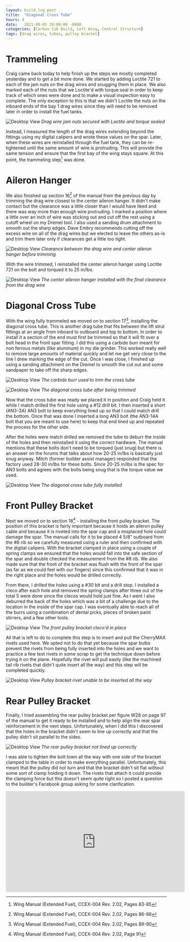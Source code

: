 ```yaml
---
layout: build_log_post
title:  "Diagonal Cross Tube"
hours: 4
date:   2021-09-05 20:00:00 -0600
categories: [Carbon Cub Build, Left Wing, Central Structure]
tags: [drag wires, tubes, pulley bracket]
---
```


# Trammeling

Craig came back today to help finish up the steps we mostly completed yesterday and to get a bit more done. We started by adding Loctite 721 to each of the jam nuts on the drag wires and snugging them in place. We also marked each of the nuts that we Loctite'd with torque seal in order to keep track of which ones were done and to make a visual inspection easy to complete. The only exception to this is that we didn't Loctite the nuts on the inboard ends of the bay 1 drag wires since they will need to be removed later in order to install the fuel tanks.

![Desktop View](/assets/img/posts/2021-09-05-diagonal-cross-tube/jam_nuts.png)
_Drag wire jam nuts secured with Loctite and torque sealed_

Instead, I measured the length of the drag wires extending beyond the fittings using my digital calipers and wrote these values on the spar. Later, when these wires are reinstalled through the fuel tank, they can be re-tightened until the same amount of wire is protruding. This will provide the same tension and ensure that the first bay of the wing stays square. At this point, the trammeling step[^section-15-ref] was done.

# Aileron Hanger

We also finished up section 16[^section-16-ref] of the manual from the previous day by trimming the drag wire closest to the center aileron hanger. It didn't make contact but the clearance was a little closer than I would have liked and there was way more than enough wire protruding. I marked a position where a little over an inch of wire was sticking out and cut off the rest using a cutoff wheel on my Dremel tool. I also used a sanding drum attachment to smooth out the sharp edges. Dave Embry recommends cutting off the excess wire on all of the drag wires but we elected to leave the others as-is and trim them later only if clearances get a little too tight.

![Desktop View](/assets/img/posts/2021-09-05-diagonal-cross-tube/drag_wire_clearance.png)
_Clearance between the drag wire and center aileron hanger before trimming_

With the wire trimmed, I reinstalled the center aileron hanger using Loctite 721 on the bolt and torqued it to 25 in/lbs.

![Desktop View](/assets/img/posts/2021-09-05-diagonal-cross-tube/installed_center_hanger.png)
_The center aileron hanger installed with the final clearance from the drag wire_

# Diagonal Cross Tube

With the wing fully trammeled we moved on to section 17[^section-17-ref], installing the diagonal cross tube. This is another drag tube that fits between the lift strut fittings at an angle from inboard to outboard and top to bottom. In order to install it a section of the end must first be trimmed so that it will fit over a bolt head in the front spar fitting. I did this using a carbide burr meant for non ferrous metals (like aluminum) in my die grinder. This worked really well to remove large amounts of material quickly and let me get very close to the line I drew marking the edge of the cut. Once I was close, I finished up using a sanding attachment on the Dremel to smooth the cut out and some sandpaper to take off the sharp edges.

![Desktop View](/assets/img/posts/2021-09-05-diagonal-cross-tube/carbide_burr.png)
_The carbide burr used to trim the cross tube_

![Desktop View](/assets/img/posts/2021-09-05-diagonal-cross-tube/trimmed_tube.png)
_The diagonal cross tube after being trimmed_

Now that the cross tube was ready we placed it in position and Craig held it while I match drilled the first hole using a #12 drill bit. I then inserted a short (AN3-3A) AN3 bolt to keep everything lined up so that I could match drill the bottom. Once that was done I inserted a long AN3 bolt (the AN3-14A bolt that you are meant to use here) to keep that end lined up and repeated the process for the other side.

After the holes were match drilled we removed the tube to deburr the inside of the holes and then reinstalled it using the correct hardware. The manual mentions that these bolts don't need to be torqued (just snug) but there is an answer on the forums that talks about how 20-25 in/lbs is basically just snug anyway. Mitch (former builder assist manager) responded that the factory used 28-30 in/lbs for these bolts. Since 20-25 in/lbs is the spec for AN3 bolts and agrees with the bolts being snug that is the torque value we used.

![Desktop View](/assets/img/posts/2021-09-05-diagonal-cross-tube/installed_tube.png)
_The diagonal cross tube fully installed_

# Front Pulley Bracket

Next we moved on to section 18[^section-18-ref] - installing the front pulley bracket. The position of this bracket is fairly important because it holds an aileron pulley cable and because it is riveted into the spar cap and a misplaced hole could damage the spar. The manual calls for it to be placed 4 5/8" outboard from the #8 rib so we carefully measured using a ruler and then confirmed with the digital calipers. With the bracket clamped in place using a couple of spring clamps we ensured that the holes would fall into the safe section of the spar and double checked the measurement from the #8 rib. We also made sure that the front of the bracket was flush with the front of the spar (as far as we could feel with our fingers) since this confirmed that it was in the right place and the holes would be drilled correctly.

From there, I drilled the holes using a #30 bit and a drill stop. I installed a cleco after each hole and removed the spring clamps after three out of the total 5 were done since the clecos would hold just fine. As I went I also deburred the back of the holes which was a bit of a challenge due to the location in the inside of the spar cap. I was eventually able to reach all of the burrs using a combination of dental picks, pieces of broken paint stirrers, and a few other tools.

![Desktop View](/assets/img/posts/2021-09-05-diagonal-cross-tube/pulley_bracket.png)
_The front pulley bracket cleco'd in place_

All that is left to do to complete this step is to insert and pull the CherryMAX rivets used here. We opted not to do that yet because the spar bulbs prevent the rivets from being fully inserted into the holes and we want to practice a few test rivets in some scrap to get the technique down before trying it on the plane. Hopefully the rivet will pull easily (like the machined tail rib rivets that didn't quite insert all the way) and this step will be completed quickly.

![Desktop View](/assets/img/posts/2021-09-05-diagonal-cross-tube/pulley_bracket_rivet.png)
_Pulley bracket rivet unable to be inserted all the way_

# Rear Pulley Bracket

Finally, I tried assembling the rear pulley bracket per figure W28 on page 97 of the manual to get it ready to be installed and to help align the rear spar reinforcement in the next steps. Unfortunately, when I did this I discovered that the holes in the bracket didn't seem to line up correctly and that the pulley didn't sit parallel to the sides.

![Desktop View](/assets/img/posts/2021-09-05-diagonal-cross-tube/rear_pulley_bracket.png)
_The rear pulley bracket not lined up correctly_

I was able to tighten the bolt town all the way with one side of the bracket clamped to the table in order to make everything parallel. Unfortunately, this meant that the pulley did not turn and that the bracket didn't sit flat without some sort of clamp holding it down. The rivets that attach it could provide the clamping force but this doesn't seem quite right so I posted a question to the builder's Facebook group asking for some clarification.

<iframe width="560" height="315" src="https://www.youtube.com/embed/wknwKT8G3KI" title="YouTube video player" frameborder="0" allow="accelerometer; autoplay; clipboard-write; encrypted-media; gyroscope; picture-in-picture" allowfullscreen></iframe>

[^section-15-ref]: Wing Manual (Extended Fuel), CCEX-004 Rev. 2.02, Pages 83-85
[^section-16-ref]: Wing Manual (Extended Fuel), CCEX-004 Rev. 2.02, Pages 86-88
[^section-17-ref]: Wing Manual (Extended Fuel), CCEX-004 Rev. 2.02, Pages 89-90
[^section-18-ref]: Wing Manual (Extended Fuel), CCEX-004 Rev. 2.02, Page 91
